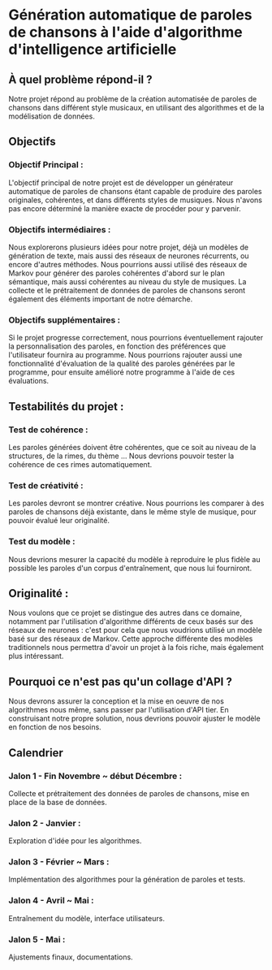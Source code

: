 # Génération automatique de paroles de chansons à l'aide d'algorithme d'intelligence artificielle  

## À quel problème répond-il ?  

Notre projet répond au problème de la création automatisée de paroles de chansons
dans différent style musicaux, en utilisant des algorithmes et de la modélisation
de données.

## Objectifs  

### Objectif Principal :  

L'objectif principal de notre projet est de développer un générateur automatique
de paroles de chansons étant capable de produire des paroles originales, cohérentes, et 
dans différents styles de musiques. Nous n'avons pas encore déterminé la manière exacte
de procéder pour y parvenir.  

### Objectifs intermédiaires :  

Nous explorerons plusieurs idées pour notre projet, déjà un modèles de génération de texte,
mais aussi des réseaux de neurones récurrents, ou encore d'autres méthodes. Nous pourrions 
aussi utilisé des réseaux de Markov pour générer des paroles cohérentes d'abord sur le plan sémantique,
mais aussi cohérentes au niveau du style de musiques. La collecte et le prétraitement de données 
de paroles de chansons seront également des éléments important de notre démarche.  

### Objectifs supplémentaires :  

Si le projet progresse correctement, nous pourrions éventuellement rajouter la personnalisation des paroles,
en fonction des préférences que l'utilisateur fournira au programme. Nous pourrions rajouter aussi
une fonctionnalité d'évaluation de la qualité des paroles générées par le programme, pour ensuite 
amélioré notre programme à l'aide de ces évaluations.  


## Testabilités du projet :

### Test de cohérence :  

Les paroles générées doivent être cohérentes, que ce soit au niveau de la structures,
de la rimes, du thème ... Nous devrions pouvoir tester la cohérence de ces rimes
automatiquement.  

### Test de créativité :  

Les paroles devront se montrer créative. Nous pourrions les comparer à des paroles
de chansons déjà existante, dans le même style de musique, pour pouvoir évalué 
leur originalité.

### Test du modèle :

Nous devrions mesurer la capacité du modèle à reproduire le plus fidèle au possible 
les paroles d'un corpus d'entraînement, que nous lui fourniront.

## Originalité :  

Nous voulons que ce projet se distingue des autres dans ce domaine, notamment par l'utilisation
d'algorithme différents de ceux basés sur des réseaux de neurones : c'est pour cela que
nous voudrions utilisé un modèle basé sur des réseaux de Markov. Cette approche différente
des modèles traditionnels nous permettra d'avoir un projet à la fois riche, mais également
plus intéressant.

## Pourquoi ce n'est pas qu'un collage d'API ?  

Nous devrons assurer la conception et la mise en oeuvre de nos algorithmes nous même, sans passer
par l'utilisation d'API tier. En construisant notre propre solution, nous devrions
pouvoir ajuster le modèle en fonction de nos besoins.

## Calendrier  

### Jalon 1 - Fin Novembre ~ début Décembre : 
Collecte et prétraitement des données de paroles de chansons, mise en place de la base de données.
### Jalon 2 - Janvier : 
Exploration d'idée pour les algorithmes.
### Jalon 3 - Février ~ Mars : 
Implémentation des algorithmes pour la génération de paroles et tests.
### Jalon 4 - Avril ~ Mai : 
Entraînement du modèle, interface utilisateurs.
### Jalon 5 - Mai : 
Ajustements finaux, documentations.


